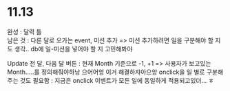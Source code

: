 # 11.13
  
완성 : 달력 틀  
남은 것 : 다른 달로 오가는 event, 미션 추가 => 미션 추가하려면 일을 구분해야 할 지도 생각.. db에 일-미션을 넣어야 할 지 고민해봐야  

Update
전 달, 다음 달 버튼 : 현재 Month 기준으로 -1, +1  => 사용자가 보고있는 Month.....를 정의해줘야하낭 으어어엉 이거 해결하쟈아으앙
onclick을 일 별로 구분해주는 것도 필요함 : 지금은 onclick 이벤트가 모든 일에 동일하게 적용되고있더... ㅎ
